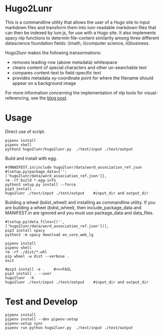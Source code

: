 # Hugo2Lunr

This is a commandline utility that allows the user of a Hugo site to input markdown files and transform them into lunr-readable markdown files that can then be indexed by lunr.js, for use with a Hugo site.  It also implements spacy nlp functions to determin file-content similarity among three different datascience foundation fields: i)math, ii)computer science, iii)business.

Hugo2lunr makes the following transormations:

* removes leading-row (above metadata) whitespace
* cleans content of special characters and other un-searchable text
* compares content-text to field-specific text
* provides metadata xy-coordinate point for where the filename should appear on a background image

For more information concerning the implementation of nlp tools for visual-referencing, see the [blog post](?).



# Usage

Direct use of script.

```
pipenv install
pipenv shell
python3 hugo2lunr/hugo2lunr.py  ./test/input ./test/output
```

Build and install with egg.

```
#(MANIFEST.in)include hugo2lunr/data/word_association_ref.json
#(setup.py)package_data={'': ['hugo2lunr/data/word_association_ref.json']},
rm -rf build *.egg-info
python3 setup.py install --force
pip3 install .
hugo2lunr ./test/input ./test/output    #input_dir and output_dir
```

Building a wheel (bdist_wheel) and installing as commandline utility.  If you are building a wheel (bdist_wheel), then include_package_data and MANIFEST.in are ignored and you must use package_data and data_files.

```
#(setup.py)data_files=[('',['hugo2lunr/data/word_association_ref.json'])],
pip3 install spacy
python3 -m spacy download en_core_web_lg

pipenv install
pipenv shell
rm -rf ./dist/*.whl
pip wheel -w dist --verbose .
exit

#pip3 install -e .    #<<<FAIL
pip3 install . --user
hugo2lunr  -h
hugo2lunr ./test/input ./test/output    #input_dir and output_dir
```



# Test and Develop

```
pipenv install
pipenv install --dev pipenv-setup
pipenv-setup sync
pipenv run python hugo2lunr.py  ./test/input ./test/output
```